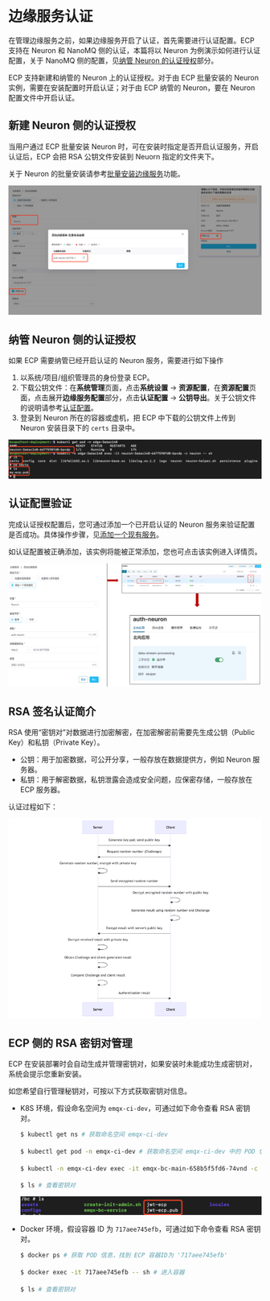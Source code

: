 # 边缘服务认证

在管理边缘服务之前，如果边缘服务开启了认证，首先需要进行认证配置。ECP 支持在 Neuron 和 NanoMQ 侧的认证，本篇将以 Neuron 为例演示如何进行认证配置，关于 NanoMQ 侧的配置，见[纳管 Neuron 的认证授权](#纳管-neuron-侧的认证授权)部分。

ECP 支持新建和纳管的 Neuron 上的认证授权。对于由 ECP 批量安装的 Neuron 实例，需要在安装配置时开启认证；对于由 ECP 纳管的 Neuron，要在 Neuron 配置文件中开启认证。

## 新建 Neuron 侧的认证授权

当用户通过 ECP 批量安装 Neuron 时，可在安装时指定是否开启认证服务，开启认证后，ECP 会把 RSA 公钥文件安装到 Neuorn 指定的文件夹下。

关于 Neuron 的批量安装请参考[批量安装边缘服务](../edge_service/batch_intall)功能。

![](./_assets/neuron_auth.png)

## 纳管 Neuron 侧的认证授权

如果 ECP 需要纳管已经开启认证的 Neuron 服务，需要进行如下操作

1. 以系统/项目/组织管理员的身份登录 ECP。
2. 下载公钥文件：在**系统管理**页面，点击**系统设置** -> **资源配置**，在**资源配置**页面，点击展开**边缘服务配置**部分，点击**认证配置** -> **公钥导出**。关于公钥文件的说明请参考[认证配置](../system_admin/resource_config.md#认证配置)。
3. 登录到 Neuron 所在的容器或虚机，把 ECP 中下载的公钥文件上传到 Neuron 安装目录下的 `certs` 目录中。

 ![](./_assets/neuron_rsa_path.png)  

## 认证配置验证

完成认证授权配置后，您可通过添加一个已开启认证的 Neuron 服务来验证配置是否成功。具体操作步骤，见[添加一个现有服务](../edge_service/batch_import)。

如认证配置被正确添加，该实例将能被正常添加，您也可点击该实例进入详情页。

  <img src="./_assets/neuron_add_existing.png" style="zoom:50%;" />



## RSA 签名认证简介

RSA 使用“密钥对”对数据进行加密解密，在加密解密前需要先生成公钥（Public Key）和私钥（Private Key）。  

- 公钥：用于加密数据，可公开分享，一般存放在数据提供方，例如 Neuron 服务器。  
- 私钥：用于解密数据，私钥泄露会造成安全问题，应保密存储，一般存放在 ECP 服务器。  


认证过程如下：

<img src="./_assets/authentication-flow.png" alt="authentication-flow" style="zoom:80%;" />

## ECP 侧的 RSA 密钥对管理

ECP 在安装部署时会自动生成并管理密钥对，如果安装时未能成功生成密钥对，系统会提示您重新安装。

如您希望自行管理秘钥对，可按以下方式获取密钥对信息。  
- K8S 环境，假设命名空间为 `emqx-ci-dev`，可通过如下命令查看 RSA 密钥对。

  ```bash
  $ kubectl get ns # 获取命名空间 emqx-ci-dev
  
  $ kubectl get pod -n emqx-ci-dev # 获取命名空间 emqx-ci-dev 中的 POD 信息，找到 ECP 容器名称
  
  $ kubectl -n emqx-ci-dev exec -it emqx-bc-main-658b5f5fd6-74vnd -c emqx-bc-main -- sh # 进入容器
  
  $ ls # 查看密钥对
  ```

  ![RSA](./_assets/RSA.png)

- Docker 环境，假设容器 ID 为 `717aee745efb`，可通过如下命令查看 RSA 密钥对。

  ```bash
  $ docker ps # 获取 POD 信息，找到 ECP 容器ID为 '717aee745efb'
  
  $ docker exec -it 717aee745efb -- sh # 进入容器
  
  $ ls # 查看密钥对
  ```

